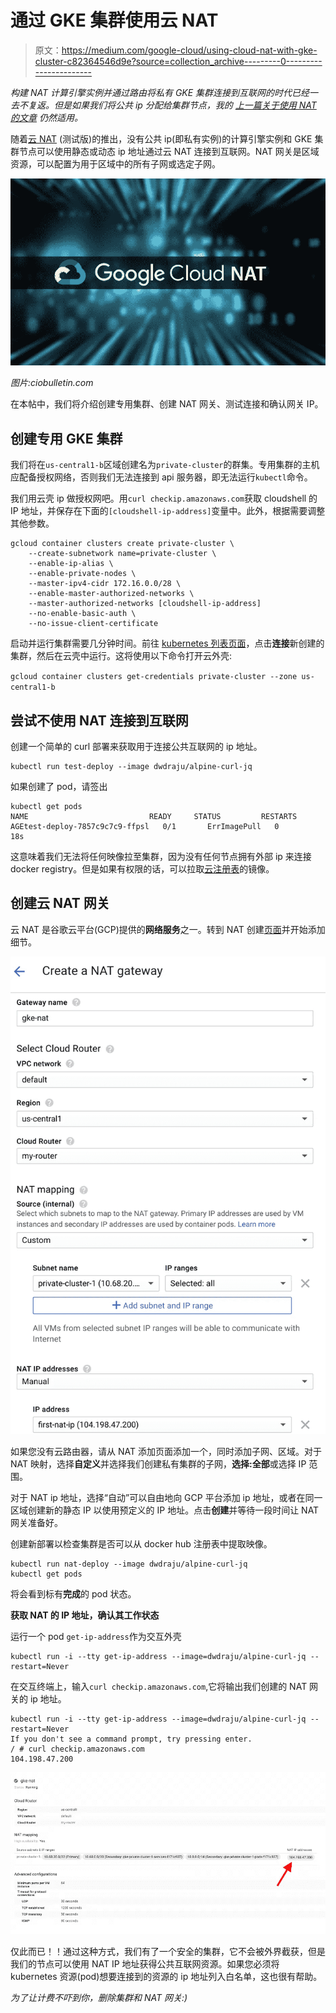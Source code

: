 # 通过 GKE 集群使用云 NAT

> 原文：<https://medium.com/google-cloud/using-cloud-nat-with-gke-cluster-c82364546d9e?source=collection_archive---------0----------------------->

*构建 NAT 计算引擎实例并通过路由将私有 GKE 集群连接到互联网的时代已经一去不复返。但是如果我们将公共 ip 分配给集群节点，我的* [*上一篇关于使用 NAT 的文章*](/@dwdraju/prevent-exposing-gke-node-ip-to-the-world-5942189b2836) *仍然适用。*

随着[云 NAT](https://cloud.google.com/nat/docs/overview) (测试版)的推出，没有公共 ip(即私有实例)的计算引擎实例和 GKE 集群节点可以使用静态或动态 ip 地址通过云 NAT 连接到互联网。NAT 网关是区域资源，可以配置为用于区域中的所有子网或选定子网。

![](img/0dd25955c69b18abed7777a73fd6fe6d.png)

*图片:ciobulletin.com*

在本帖中，我们将介绍创建专用集群、创建 NAT 网关、测试连接和确认网关 IP。

## 创建专用 GKE 集群

我们将在`us-central1-b`区域创建名为`private-cluster`的群集。专用集群的主机应配备授权网络，否则我们无法连接到 api 服务器，即无法运行`kubectl`命令。

我们用云壳 ip 做授权网吧。用`curl checkip.amazonaws.com`获取 cloudshell 的 IP 地址，并保存在下面的`[cloudshell-ip-address]`变量中。此外，根据需要调整其他参数。

```
gcloud container clusters create private-cluster \
    --create-subnetwork name=private-cluster \
    --enable-ip-alias \
    --enable-private-nodes \
    --master-ipv4-cidr 172.16.0.0/28 \
    --enable-master-authorized-networks \
    --master-authorized-networks [cloudshell-ip-address]
    --no-enable-basic-auth \
    --no-issue-client-certificate
```

启动并运行集群需要几分钟时间。前往 [kubernetes 列表页面](https://console.cloud.google.com/kubernetes/list)，点击**连接**新创建的集群，然后在云壳中运行。这将使用以下命令打开云外壳:

`gcloud container clusters get-credentials private-cluster --zone us-central1-b`

## 尝试不使用 NAT 连接到互联网

创建一个简单的 curl 部署来获取用于连接公共互联网的 ip 地址。

```
kubectl run test-deploy --image dwdraju/alpine-curl-jq
```

如果创建了 pod，请签出

```
kubectl get pods
NAME                           READY     STATUS         RESTARTS   AGEtest-deploy-7857c9c7c9-ffpsl   0/1       ErrImagePull   0          18s
```

这意味着我们无法将任何映像拉至集群，因为没有任何节点拥有外部 ip 来连接 docker registry。但是如果有权限的话，可以拉取[云注册表](https://cloud.google.com/container-registry/)的镜像。

## 创建云 NAT 网关

云 NAT 是谷歌云平台(GCP)提供的**网络服务**之一。转到 NAT 创建[页面](https://console.cloud.google.com/net-services/nat/add)并开始添加细节。

![](img/1fd8a505b82424c1358f8ac8eb0710b1.png)

如果您没有云路由器，请从 NAT 添加页面添加一个，同时添加子网、区域。对于 NAT 映射，选择**自定义**并选择我们创建私有集群的子网，**选择:全部**或选择 IP 范围。

对于 NAT ip 地址，选择“自动”可以自由地向 GCP 平台添加 ip 地址，或者在同一区域创建新的静态 IP 以使用预定义的 IP 地址。点击**创建**并等待一段时间让 NAT 网关准备好。

创建新部署以检查集群是否可以从 docker hub 注册表中提取映像。

```
kubectl run nat-deploy --image dwdraju/alpine-curl-jq
kubectl get pods
```

将会看到标有**完成**的 pod 状态。

**获取 NAT 的 IP 地址，确认其工作状态**

运行一个 pod `get-ip-address`作为交互外壳

```
kubectl run -i --tty get-ip-address --image=dwdraju/alpine-curl-jq --restart=Never
```

在交互终端上，输入`curl checkip.amazonaws.com`,它将输出我们创建的 NAT 网关的 ip 地址。

```
kubectl run -i --tty get-ip-address --image=dwdraju/alpine-curl-jq --restart=Never
If you don't see a command prompt, try pressing enter.
/ # curl checkip.amazonaws.com
104.198.47.200
```

![](img/bcba95531ff90a98d70b24f930697704.png)

仅此而已！！通过这种方式，我们有了一个安全的集群，它不会被外界截获，但是我们的节点可以使用 NAT IP 地址获得公共互联网资源。如果您必须将 kubernetes 资源(pod)想要连接到的资源的 ip 地址列入白名单，这也很有帮助。

*为了让计费不吓到你，删除集群和 NAT 网关:)*